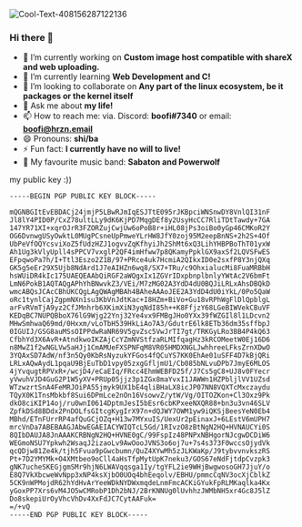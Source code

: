 
![Cool-Text-408156287122136](https://user-images.githubusercontent.com/79476279/161816154-cbdebc9c-e502-4abf-9468-f4875f8e30dd.png)




### Hi there 👋

- 🔭 I’m currently working on **Custom image host compatible with shareX and web uploading.** 
- 🌱 I’m currently learning **Web Development and C!**
- 👯 I’m looking to collaborate on **Any part of the linux ecosystem, be it packages or the kernel itself**
- 💬 Ask me about **my life!**
- 📫 How to reach me: via. Discord: **boofi#7340** or email: **boofi@hrzn.email**
- 😄 Pronouns: **shi/ba**
- ⚡ Fun fact: **I currently have no will to live!**
- 🎵 My favourite music band: **Sabaton and Powerwolf**

my public key :))
```
-----BEGIN PGP PUBLIC KEY BLOCK-----

mQGNBGItEvEBDACj24jmjP5LBwRJmIqESJTtE095rJKBpciWNSnwDY8VnlQI31nF
Jl8lY4PID0P/CxZ78ultLLy9dK6KjPD7MqgDEf8y2UsyHcCC7RliTDtTawdy+7GA
147YR71XI+xqrOJrR3FZORZujCwjUw6oPoB8r+iHL08jPs3oiBo0yGp46CMKoR2Y
OG6DvnwgUSyOwktL0MUgPCsneUpPmweYLrHW8JfY0zoj95M2eepBnNS+2h2S+4Of
UbPeVfOQYcsviXoZ5fUdzHZJ1ogvvZqKfhyiJh2ShMt6xQ3LihYHBPBoThT01yxW
Ah1Ug3kVlyUpll4sPPCV7vxglP2QF4imHfww7p8QKamyPpklGX9axSf2LQVSFwES
EFpqwoPa7h/I+Ttl3Eszo2Z1B/97+PRce4uk7HcmiA2QIkxID0e2sxfP8Y3njQXq
GK5g5eEr29X5Ujb8NdArd1J7eAIHZn6wq8/SX7+TRu/c9OhxialucMi8FuaMRBbH
hsWUiDR4kIc175UAEQEAAbQiRGF2aWQgxIx1ZGVrIDxpbnplbnlyYWtAc2V6bmFt
LmN6PokB1AQTAQgAPhYhBNwvkZ3/VEi/M7zMG02A3YdD4dU0BQJiLRLxAhsDBQkD
wmcABQsJCAcCBhUKCQgLAgQWAgMBAh4BAheAAAoJEE2A3YdD4dU0iYkL/0Po5QaW
oRc1tynlCajZgpmNXn1su3KbVnJdtKac+I8HZm+BiVo+Gu18vRPhWgFlDlQpblgL
arFvRVmTjA9yz2CfJMnhrb6XKimXiN3yqNdI85h++K8FfjzY68LGeBIWVekCBuVF
KEDqBC7NUPQBboX76lG9Wjg22Ynj32Ye4vx9FMBgJHo0YXx39fWZGIl8l1LDcvn2
MHwSmhwaQ69md/0Hxxm/vLoTbH539HkLiAo7A3/GdutrE6lk8ETb36dm35sffbpJ
0IGUIJ/GSG8auMSsOIPPdwRaNR69V5gvZsc5VwJrTI7gt/TRKGyLRo3BB4P4kQ63
CfbhYd3X6AvR+AtndkwoIKZAjCcYZmNVStfzaRLMIfqagHz3kRCOMeetW0Ej16D6
n8MwZ1f2wNGLVw5aHJj1CmAMUeFXSPNFqM8VR05HMDXNGLJwhhreeLFksZrnXDwO
3YQAxSD7AdW/nf3n5Qy0KbRsNyzukYFGos4fQCuYS7KK0EhAe01uSFF4D7kBjQRi
LRLxAQwAydL1pqaU9BjEuTbD1vpy05zxgGfljmU1/Cb085bNLvuDPb7JmyE6MLOS
4jYvqugtRPVxR+/wcjD4/eCaEIq/FRcc4EhmWEBFD25f/J7Cs5gC8+UJ8v0FYecr
yVwuhVJD4GuG2P1W5yXV+PRUp05jjz3p1ZGx8maYvxI1JAWWn1HZPbljlVV1UZsd
WTzwzrtSnA4FeMRJOiPA55jmyk9UX1bE4qliBHaLX8icJP07NN8VQXTcMxczaydu
TQyX0K1TnsMbkbf8Sui6DPmLce2nOn16VsowvZ/ytW/Vg/OITOZKon+Cl3Oxz9Pk
dkO8ciKIP14oj/ru0wnI0614DptmJesI5bEsr6cbKPxeeNXQR88+bn3u3vn46SLV
ZpfkDSd8BDdx2PnDOLfsGItcgKygIrX97n+dQJWY7OWM1yw9iQKSjBeesYeN0Eb4
MBhd/ETnFUrrRP4afQuGCjOZq+H13w7MYxuIS/UexUr2pEinaxJ+6LEstV6mUPH7
mrcVnDa7ABEBAAGJAbwEGAEIACYWIQTcL5Gd/1RIvzO8zBtNgN2HQ+HVNAUCYi0S
8QIbDAUJA8JnAAAKCRBNgN2HQ+HVNE0gC/99FspIz48PNPxNBHgorNJcgwDCDiW6
WEGmoNSU7Ypkwh2WsaqJ2izaoLv9AwOooJVNS3o6oj7u+7s4s373F0wccsOjydVk
qcQDjw81Ze4k/tjh5Fvua9pGwcbumn/QuZ4XYwMh5zJLKWaKp/J9tybvvnvkszRS
Pt+7D2YMYMk+O4XMtbeo9oCll4aHsTfpMytUpK7neku3/GOS67eNdFjtdpCvzpk3
gNK7ucheSKEGjgmSMr9hjN6LWAVqqsga1Iy/tgYFL2ie9WHjBwgwosoGH7JjuY/o
E8Q7VkXbcweWvNpp3xNP4ksXjbO0UOq4bhEeqolv/EBHU/pmmcCqNV3ocXjCblkZ
5CK9nWPMojdR62hYdHvArYeeWDkNYDWxmqdeLnmFmcACKiGYukFpRLMKaqlka4Kx
yGoxPP7Xrs6vM4JO5wCMRobP1Dh2bNJ/2BrKNNUg0lUvhhzJWMbNH5xr4Gc8J5lZ
Do8skepiUrOyVhcVhDv4XxFdJC7CytAAFuk=
=/+vQ
-----END PGP PUBLIC KEY BLOCK-----
```
